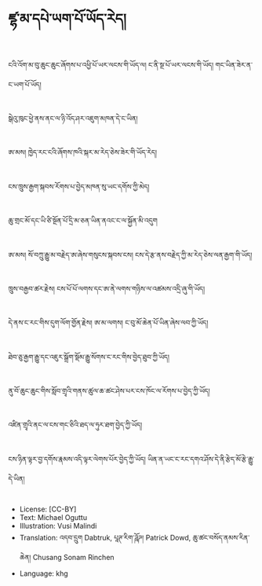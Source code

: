 # ཛྷ་མ་དཔེ་ཡག་པོ་ཡོད་རེད།

##
ངའི་འོག་མ་བུ་ཆུང་ཆུང་ཞོགས་པ་འཕྱི་པོ་ཡར་ལངས་གི་ཡོད་ལ། ང་ནི་སྔ་པོ་ཡར་ལངས་གི་ཡོད། གང་ཡིན་ཟེར་ན་ང་ཡག་པོ་ཡོད།

##
སྒེའུ་ཁུང་ཕྱེ་ནས་ནང་ལ་ཉི་འོད་ཤར་འཇུག་མཁན་དེ་ང་ཡིན།

##
ཨ་མས། ཁྱེད་རང་ངའི་ཞོགས་ཁའི་སྐར་མ་རེད་ཅེས་ཟེར་གི་ཡོད་རེད།

##
ངས་ཁྲུས་རྒྱག་སྐབས་རོགས་པ་བྱེད་མཁན་སུ་ཡང་དགོས་ཀྱི་མེད།

##
ཆུ་གྲང་མོ་དང་ཡི་ཙི་སྔོན་པོ་དྲི་མ་ཅན་ཡིན་ནའང་ང་ལ་སྐྱོན་མི་འདུག

##
ཨ་མས། སོ་བཀྲུ་རྒྱུ་མ་བརྗེད་ཨ་ཞེས་གསུངས་སྐབས་ངས། ངས་དེ་རྩ་ནས་བརྗེད་ཀྱི་མ་རེད་ཅེས་ལན་རྒྱག་གི་ཡོད།

##
ཁྲུས་བརྒྱབ་ཚར་རྗེས། ངས་པོ་པོ་ལགས་དང་ཨ་ནེ་ལགས་གཉིས་ལ་འཚམས་འདྲི་ཞུ་གི་ཡོད།

##
དེ་ནས་ང་རང་གིས་དུག་ལོག་གྱོན་རྗེས། ཨ་མ་ལགས། ང་བུ་མོ་ཆེན་པོ་ཡིན་ཞེས་ལབ་ཀྱི་ཡོད།

##
ཐེབ་ཅུ་རྒྱག་རྒྱུ་དང་འཇུར་སྒྲོག་སྡོམ་རྒྱུ་སོགས་ང་རང་གིས་བྱེད་ཐུབ་ཀྱི་ཡོད།

##
ནུ་བོ་ཆུང་ཆུང་གིས་སློབ་གྲྭའི་གནས་ཚུལ་ཆ་ཚང་ཤེས་པར་ངས་ཁོང་ལ་རོགས་པ་བྱེད་ཀྱི་ཡོད།

##
འཛིན་གྲྭའི་ནང་ལ་ངས་གང་ཅིའི་ཐད་ལ་ཧུར་ཐག་བྱེད་ཀྱི་ཡོད།

##
ངས་ཉིན་ལྟར་བྱ་དགོས་རྣམས་འདི་ལྟར་ལེགས་པོར་བྱེད་ཀྱི་ཡོད། ཡིན་ན་ཡང་ང་རང་དགའ་ཤོས་དེ་ནི་རྩེད་མོ་རྩེ་རྒྱུ་དེ་ཡིན།

##
* License: [CC-BY]
* Text: Michael Oguttu
* Illustration: Vusi Malindi
* Translation: འདབ་དྲུག Dabtruk, པཱཊ་རིག་ཌཱོཌ། Patrick Dowd, ཆུ་ཚང་བསོད་ནམས་རིན་ཆེན། Chusang Sonam Rinchen
* Language: khg
